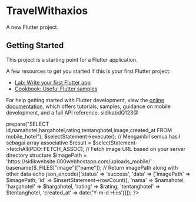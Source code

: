 # TravelWithaxios

A new Flutter project.

## Getting Started

This project is a starting point for a Flutter application.

A few resources to get you started if this is your first Flutter project:

- [Lab: Write your first Flutter app](https://docs.flutter.dev/get-started/codelab)
- [Cookbook: Useful Flutter samples](https://docs.flutter.dev/cookbook)

For help getting started with Flutter development, view the
[online documentation](https://docs.flutter.dev/), which offers tutorials,
samples, guidance on mobile development, and a full API reference.
sidikabdQ123@


<?php
header("Access-Control-Allow-Origin: *");
header("Access-Control-Allow-Methods: POST");
header("Access-Control-Allow-Headers: Content-Type");

include 'mobile_koneksi.php';

// Membuat prepared statement untuk mengambil semua data dari tabel mobile_hotel
$selectStatement = $koneksi->prepare("SELECT id,namahotel,hargahotel,rating,tentanghotel,image,created_at FROM mobile_hotel");
$selectStatement->execute();

// Mengambil semua hasil sebagai array associative
$result = $selectStatement->fetchAll(PDO::FETCH_ASSOC);
// Fetch image URL based on your server directory structure
$imagePath = 'https://sidikwebsite.000webhostapp.com/uploads_mobile/' . basename($_FILES["image"]["name"]);

// Return imagePath along with other data
echo json_encode(['status' => 'success', 'data' => ['imagePath' => $imagePath, 'id' => $insertStatement->rowCount(), 'nama' => $namahotel, 'hargahotel' => $hargahotel, 'rating' => $rating, 'tentanghotel' => $tentanghotel, 'created_at' => date('Y-m-d H:i:s')]]);

?>
